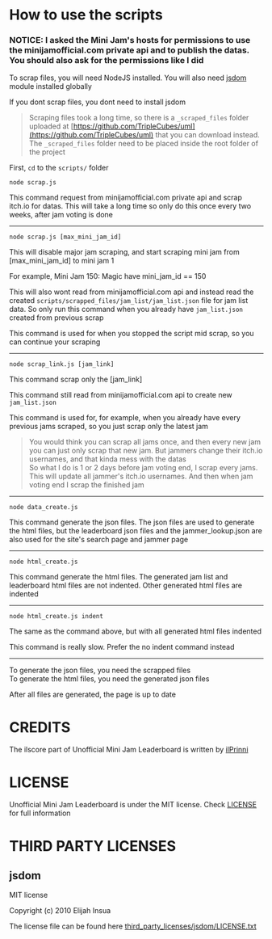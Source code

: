 # How to use the scripts
### NOTICE: I asked the Mini Jam's hosts for permissions to use the minijamofficial.com private api and to publish the datas. You should also ask for the permissions like I did

To scrap files, you will need NodeJS installed. You will also need [jsdom](https://www.npmjs.com/package/jsdom) module installed globally

If you dont scrap files, you dont need to install jsdom

> Scraping files took a long time, so there is a `_scraped_files` folder uploaded at [https://github.com/TripleCubes/uml](https://github.com/TripleCubes/uml) that you can download instead. The `_scraped_files` folder need to be placed inside the root folder of the project

First, `cd` to the `scripts/` folder

```
node scrap.js
```
This command request from minijamofficial.com private api and scrap itch.io for datas. This will take a long time so only do this once every two weeks, after jam voting is done

------
```
node scrap.js [max_mini_jam_id]
```
This will disable major jam scraping, and start scraping mini jam from [max_mini_jam_id] to mini jam 1

For example, Mini Jam 150: Magic have mini_jam_id == 150

This will also wont read from minijamofficial.com api and instead read the created `scripts/scrapped_files/jam_list/jam_list.json` file for jam list data. So only run this command when you already have `jam_list.json` created from previous scrap

This command is used for when you stopped the script mid scrap, so you can continue your scraping

------
```
node scrap_link.js [jam_link]
```
This command scrap only the [jam_link]

This command still read from minijamofficial.com api to create new `jam_list.json`

This command is used for, for example, when you already have every previous jams scraped, so you just scrap only the latest jam

> You would think you can scrap all jams once, and then every new jam you can just only scrap that new jam. But jammers change their itch.io usernames, and that kinda mess with the datas \
So what I do is 1 or 2 days before jam voting end, I scrap every jams. This will update all jammer's itch.io usernames. And then when jam voting end I scrap the finished jam

------
```
node data_create.js
```
This command generate the json files. The json files are used to generate the html files, but the leaderboard json files and the jammer_lookup.json are also used for the site's search page and jammer page

------
```
node html_create.js
```
This command generate the html files. The generated jam list and leaderboard html files are not indented. Other generated html files are indented

------
```
node html_create.js indent
```
The same as the command above, but with all generated html files indented

This command is really slow. Prefer the no indent command instead

------

To generate the json files, you need the scrapped files \
To generate the html files, you need the generated json files

After all files are generated, the page is up to date

# CREDITS
The ilscore part of Unofficial Mini Jam Leaderboard is written by [ilPrinni](https://github.com/iLays1)

# LICENSE
Unofficial Mini Jam Leaderboard is under the MIT license. Check [LICENSE](LICENSE) for full information

# THIRD PARTY LICENSES
## jsdom
MIT license

Copyright (c) 2010 Elijah Insua

The license file can be found here [third_party_licenses/jsdom/LICENSE.txt](third_party_licenses/jsdom/LICENSE.txt)
